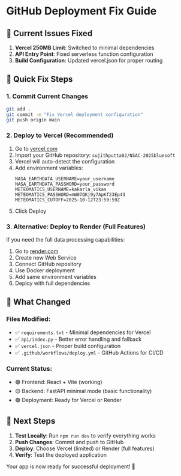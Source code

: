 # GitHub Deployment Fix Guide

## 🚨 Current Issues Fixed

1. **Vercel 250MB Limit**: Switched to minimal dependencies
2. **API Entry Point**: Fixed serverless function configuration
3. **Build Configuration**: Updated vercel.json for proper routing

## 🔧 Quick Fix Steps

### 1. Commit Current Changes
```bash
git add .
git commit -m "Fix Vercel deployment configuration"
git push origin main
```

### 2. Deploy to Vercel (Recommended)
1. Go to [vercel.com](https://vercel.com)
2. Import your GitHub repository: `sujithputta02/NSAC-2025bluesoft`
3. Vercel will auto-detect the configuration
4. Add environment variables:
   ```
   NASA_EARTHDATA_USERNAME=your_username
   NASA_EARTHDATA_PASSWORD=your_password
   METEOMATICS_USERNAME=kakarla_vikas
   METEOMATICS_PASSWORD=mW07QKj9y7ApKf23Ep43
   METEOMATICS_CUTOFF=2025-10-12T23:59:59Z
   ```
5. Click Deploy

### 3. Alternative: Deploy to Render (Full Features)
If you need the full data processing capabilities:

1. Go to [render.com](https://render.com)
2. Create new Web Service
3. Connect GitHub repository
4. Use Docker deployment
5. Add same environment variables
6. Deploy with full dependencies

## 🎯 What Changed

### Files Modified:
- ✅ `requirements.txt` - Minimal dependencies for Vercel
- ✅ `api/index.py` - Better error handling and fallback
- ✅ `vercel.json` - Proper build configuration
- ✅ `.github/workflows/deploy.yml` - GitHub Actions for CI/CD

### Current Status:
- 🟢 Frontend: React + Vite (working)
- 🟡 Backend: FastAPI minimal mode (basic functionality)
- 🟢 Deployment: Ready for Vercel or Render

## 🚀 Next Steps

1. **Test Locally**: Run `npm run dev` to verify everything works
2. **Push Changes**: Commit and push to GitHub
3. **Deploy**: Choose Vercel (limited) or Render (full features)
4. **Verify**: Test the deployed application

Your app is now ready for successful deployment! 🎉